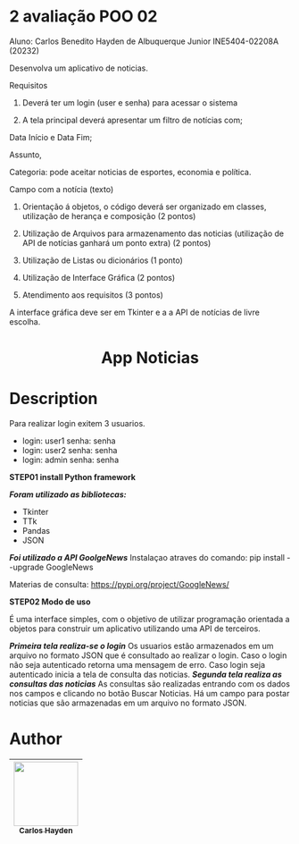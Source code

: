 
# 2 avaliação POO 02

Aluno: Carlos Benedito Hayden de Albuquerque Junior
INE5404-02208A (20232)


Desenvolva um aplicativo de noticias.

Requisitos

1. Deverá ter um login (user e senha) para acessar o sistema

2. A tela principal deverá apresentar um filtro de notícias com;

Data Início e Data Fim;

Assunto,

Categoria: pode aceitar noticias de esportes, economia e política.

Campo com a notícia (texto)

1. Orientação á objetos, o código deverá ser organizado em classes, utilização de herança e composição (2 pontos)

2. Utilização de Arquivos para armazenamento das noticias (utilização de API de notícias ganhará um ponto extra) (2 pontos)

3. Utilização de Listas ou dicionários (1 ponto)

4. Utilização de Interface Gráfica (2 pontos)

5. Atendimento aos requisitos (3 pontos)

A interface gráfica deve ser em Tkinter e a a API de notícias de livre escolha.



<h1 align="center"> App Noticias </h1>




# Description

Para realizar login exitem 3 usuarios.
- login: user1 senha: senha
- login: user2 senha: senha
- login: admin senha: senha



**STEP01 install Python framework**


***Foram utilizado as bibliotecas:***
- Tkinter
- TTk
- Pandas
- JSON

***Foi utilizado a API GoolgeNews***
Instalaçao atraves do comando:
        pip install --upgrade GoogleNews

Materias de consulta:
  https://pypi.org/project/GoogleNews/



**STEP02 Modo de uso**

É uma interface simples, com o objetivo de utilizar programação orientada a objetos para construir um aplicativo utilizando uma API de terceiros.

***Primeira tela realiza-se o login***
    Os usuarios estão armazenados em um arquivo no formato JSON que é consultado ao realizar o login.
    Caso o login não seja autenticado retorna uma mensagem de erro.
    Caso login seja autenticado inicia a tela de consulta das noticias.
***Segunda tela realiza as consultas das noticias***
    As consultas são realizadas entrando com os dados nos campos e clicando no botão Buscar Noticias.
    Há um campo para postar noticias que são armazenadas em um arquivo no formato JSON.









# Author

| [<img src="https://avatars.githubusercontent.com/u/79289647?v=4" width=115><br><sub>Carlos Hayden</sub>](https://github.com/JunhaumHayden) |
| :---: |
